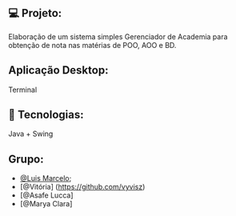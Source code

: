 ## 💻 Projeto:
Elaboração de um sistema simples Gerenciador de  Academia para obtenção de nota nas matérias de POO, AOO e BD. 

## Aplicação Desktop: 
Terminal


## 🔋 Tecnologias:
Java + Swing

## Grupo:

- [@Luis Marcelo](https://github.com/LuisMFG);
- [@Vitória] (https://github.com/vyvisz)
- [@Asafe Lucca]
- [@Marya Clara]



